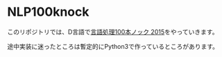 # NLP100knock

このリポジトリでは、D言語で[言語処理100本ノック 2015](http://www.cl.ecei.tohoku.ac.jp/nlp100)をやっていきます。

途中実装に迷ったところは暫定的にPython3で作っているところがあります。